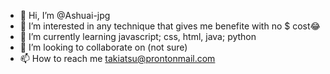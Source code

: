 - 👋 Hi, I’m @Ashuai-jpg
- 👀 I’m interested in any technique that gives me benefite with no $ cost😂
- 🌱 I’m currently learning javascript; css, html, java; python
- 💞️ I’m looking to collaborate on (not sure)
- 📫 How to reach me takiatsu@prontonmail.com

<!---
Ashuai-jpg/Ashuai-jpg is a ✨ special ✨ repository because its `README.md` (this file) appears on your GitHub profile.
You can click the Preview link to take a look at your changes.
--->
